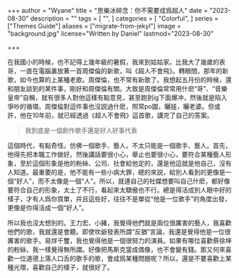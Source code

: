 +++
author = "Wyane"
title = "思樂冰碎念：你不需要成爲超人"
date = "2023-08-30"
description = ""
tags = [
    "",
]
categories = [
    "Colorful",
]
series = ["Themes Guide"]
aliases = ["migrate-from-jekyl"]
image = "background.jpg"
license="Written by Daniel"
lastmod="2023-08-30"

+++

 在我國小的時候，也不記得上幾年級的暑假，我來到姑姑家。比我大了幾歲的表哥，一直在電腦裏放著一首周傑倫的新歌，叫《超人不會飛》。轉眼間，那年的新歌，如今也算的上某種老歌。周傑倫，也不常有新歌了。我想起五月份的時候，還和朋友談到的某件事，剛好和周傑倫有關。大致是周傑倫常常用什麽“哥”、“音樂皇帝”自稱，就有很多人對他這樣有點意見，甚至跑到ig下面爆冲，然後就是陷入爭吵的循環。周傑倫對這件事也沒説過什麽，照常po圖，曬娃，曬老婆。但或許，他在10年前，就已經透過《超人不會飛》這首歌，講完了自己的答案。

> 我到底是一個創作歌手還是好人好事代表

這個時代，有點奇怪。仿佛一個歌手、藝人，不太只能是一個歌手、藝人。首先，他得先把本職工作做好。然後講話要很小心，舉止也要很小心，要符合某種藝人形象，至於這個形象是他的粉絲、公司、社會給他定的，還是他這就是他自己，沒有人知道。最重要的是，他不能有一些小病大罪，總的來説，給別人看到的更像是一個“好人”，而不太像是一個“人”。所以，就連自己的社媒想要叫自己什麽，都好像要符合自己的形象，太土了不行，看起來太驕傲也不行。總是得活成別人眼中好的樣子，才有人爲你買單，并且這些好，往往不是單從“他是一位歌手”的角度出發，更像是你得活成一個“好人”。

所以我也沒太想別的。王力宏、小豬，我覺得他們就是兩位很厲害的藝人，我喜歡他們的歌，我就還是會聽。即使坎爺發表所謂“反猶”言論，我還是覺得他是一位很厲害的歌手。易烊千璽，我也覺得他是一個很努力的演員。如果有哪位喜歡蔡徐坤的粉絲，我一樣覺得無所謂。好像把馬斯克當成偶像，也不會變有錢。那又何來喜歡一位道德上落人口舌的歌手的歌，會成爲某種問題呢？所以，還是不要喜歡上某種光環，喜歡自己的樣子，就很好了。

